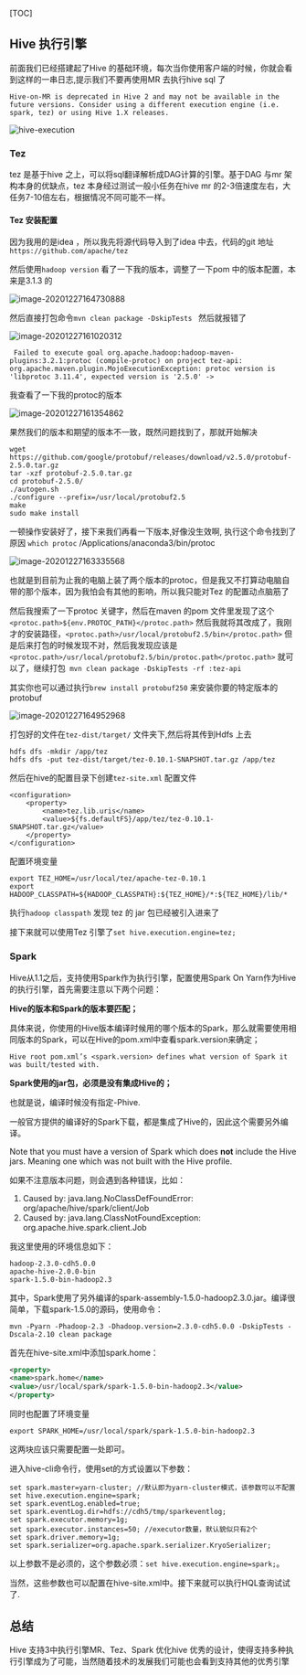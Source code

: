 [TOC]

## Hive 执行引擎

前面我们已经搭建起了Hive 的基础环境，每次当你使用客户端的时候，你就会看到这样的一串日志,提示我们不要再使用MR 去执行hive sql 了

````log
Hive-on-MR is deprecated in Hive 2 and may not be available in the future versions. Consider using a different execution engine (i.e. spark, tez) or using Hive 1.X releases.
````

![hive-execution](https://kingcall.oss-cn-hangzhou.aliyuncs.com/blog/img/2020/12/26/12:31:59-hive-execution.png)

### Tez

tez 是基于hive 之上，可以将sql翻译解析成DAG计算的引擎。基于DAG 与mr 架构本身的优缺点，tez 本身经过测试一般小任务在hive mr 的2-3倍速度左右，大任务7-10倍左右，根据情况不同可能不一样。

#### Tez 安装配置

因为我用的是idea ，所以我先将源代码导入到了idea 中去，代码的git 地址`https://github.com/apache/tez`

然后使用`hadoop version` 看了一下我的版本，调整了一下pom 中的版本配置，本来是3.1.3 的

![image-20201227164730888](https://kingcall.oss-cn-hangzhou.aliyuncs.com/blog/img/2020/12/27/16:47:32-image-20201227164730888.png)

然后直接打包命令`mvn clean package -DskipTests ` 然后就报错了

![image-20201227161020312](https://kingcall.oss-cn-hangzhou.aliyuncs.com/blog/img/2020/12/27/16:10:21-image-20201227161020312.png)

```
 Failed to execute goal org.apache.hadoop:hadoop-maven-plugins:3.2.1:protoc (compile-protoc) on project tez-api: org.apache.maven.plugin.MojoExecutionException: protoc version is 'libprotoc 3.11.4', expected version is '2.5.0' ->
```

我查看了一下我的protoc的版本

![image-20201227161354862](https://kingcall.oss-cn-hangzhou.aliyuncs.com/blog/img/2020/12/27/16:13:55-image-20201227161354862.png)

果然我们的版本和期望的版本不一致，既然问题找到了，那就开始解决

```
wget https://github.com/google/protobuf/releases/download/v2.5.0/protobuf-2.5.0.tar.gz
tar -xzf protobuf-2.5.0.tar.gz
cd protobuf-2.5.0/
./autogen.sh
./configure --prefix=/usr/local/protobuf2.5
make
sudo make install
```

一顿操作安装好了，接下来我们再看一下版本,好像没生效啊, 执行这个命令找到了原因 `which protoc` /Applications/anaconda3/bin/protoc

![image-20201227163335568](https://kingcall.oss-cn-hangzhou.aliyuncs.com/blog/img/2020/12/27/16:33:36-image-20201227163335568.png)

也就是到目前为止我的电脑上装了两个版本的protoc，但是我又不打算动电脑自带的那个版本，因为我怕会有其他的影响，所以我只能对Tez 的配置动点脑筋了

然后我搜索了一下protoc 关键字，然后在maven 的pom 文件里发现了这个`<protoc.path>${env.PROTOC_PATH}</protoc.path>` 然后我就将其改成了，我刚才的安装路径，`<protoc.path>/usr/local/protobuf2.5/bin</protoc.path>` 但是后来打包的时候发现不对，然后我发现应该是`<protoc.path>/usr/local/protobuf2.5/bin/protoc.path</protoc.path>` 就可以了，继续打包` mvn clean package -DskipTests -rf :tez-api`

其实你也可以通过执行`brew install protobuf250` 来安装你要的特定版本的protobuf

![image-20201227164952968](https://kingcall.oss-cn-hangzhou.aliyuncs.com/blog/img/2020/12/27/16:49:53-image-20201227164952968.png)

打包好的文件在`tez-dist/target/` 文件夹下,然后将其传到Hdfs 上去

```
hdfs dfs -mkdir /app/tez
hdfs dfs -put tez-dist/target/tez-0.10.1-SNAPSHOT.tar.gz /app/tez
```

然后在hive的配置目录下创建`tez-site.xml` 配置文件

```properties
<configuration>
    <property>
        <name>tez.lib.uris</name>
        <value>${fs.defaultFS}/app/tez/tez-0.10.1-SNAPSHOT.tar.gz</value>
    </property>
</configuration>
```

配置环境变量

```
export TEZ_HOME=/usr/local/tez/apache-tez-0.10.1
export HADOOP_CLASSPATH=${HADOOP_CLASSPATH}:${TEZ_HOME}/*:${TEZ_HOME}/lib/*
```

执行`hadoop classpath` 发现 tez 的 jar 包已经被引入进来了

接下来就可以使用Tez 引擎了`set hive.execution.engine=tez;`



### Spark

Hive从1.1之后，支持使用Spark作为执行引擎，配置使用Spark On Yarn作为Hive的执行引擎，首先需要注意以下两个问题：

**Hive的版本和Spark的版本要匹配；**

具体来说，你使用的Hive版本编译时候用的哪个版本的Spark，那么就需要使用相同版本的Spark，可以在Hive的pom.xml中查看spark.version来确定；

```
Hive root pom.xml’s <spark.version> defines what version of Spark it was built/tested with.
```

**Spark使用的jar包，必须是没有集成Hive的；**

也就是说，编译时候没有指定-Phive.

一般官方提供的编译好的Spark下载，都是集成了Hive的，因此这个需要另外编译。

Note that you must have a version of Spark which does **not** include the Hive jars. Meaning one which was not built with the Hive profile.

如果不注意版本问题，则会遇到各种错误，比如：

1. Caused by: java.lang.NoClassDefFoundError: org/apache/hive/spark/client/Job
2. Caused by: java.lang.ClassNotFoundException: org.apache.hive.spark.client.Job

我这里使用的环境信息如下：

````
hadoop-2.3.0-cdh5.0.0
apache-hive-2.0.0-bin
spark-1.5.0-bin-hadoop2.3
````

其中，Spark使用了另外编译的spark-assembly-1.5.0-hadoop2.3.0.jar。编译很简单，下载spark-1.5.0的源码，使用命令：

```shell
mvn -Pyarn -Phadoop-2.3 -Dhadoop.version=2.3.0-cdh5.0.0 -DskipTests -Dscala-2.10 clean package
```

首先在hive-site.xml中添加spark.home：

```xml
<property>
<name>spark.home</name>
<value>/usr/local/spark/spark-1.5.0-bin-hadoop2.3</value>
</property>
```

同时也配置了环境变量

```shell
export SPARK_HOME=/usr/local/spark/spark-1.5.0-bin-hadoop2.3
```

这两块应该只需要配置一处即可。

进入hive-cli命令行，使用set的方式设置以下参数：

```shell
set spark.master=yarn-cluster; //默认即为yarn-cluster模式，该参数可以不配置
set hive.execution.engine=spark;
set spark.eventLog.enabled=true;
set spark.eventLog.dir=hdfs://cdh5/tmp/sparkeventlog;
set spark.executor.memory=1g;
set spark.executor.instances=50; //executor数量，默认貌似只有2个
set spark.driver.memory=1g;
set spark.serializer=org.apache.spark.serializer.KryoSerializer;
```

以上参数不是必须的，这个参数必须：`set hive.execution.engine=spark;`。

当然，这些参数也可以配置在hive-site.xml中。接下来就可以执行HQL查询试试了.

## 总结

Hive 支持3中执行引擎MR、Tez、Spark 优化hive 优秀的设计，使得支持多种执行引擎成为了可能，当然随着技术的发展我们可能也会看到支持其他的优秀引擎